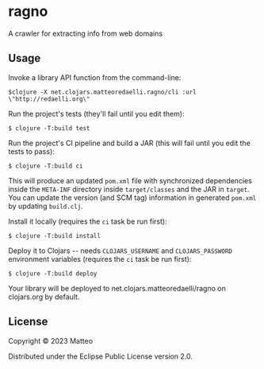 # ragno

A crawler for extracting info from web domains

## Usage

Invoke a library API function from the command-line:

    $clojure -X net.clojars.matteoredaelli.ragno/cli :url \"http://redaelli.org\"


Run the project's tests (they'll fail until you edit them):

    $ clojure -T:build test

Run the project's CI pipeline and build a JAR (this will fail until you edit the tests to pass):

    $ clojure -T:build ci

This will produce an updated `pom.xml` file with synchronized dependencies inside the `META-INF`
directory inside `target/classes` and the JAR in `target`. You can update the version (and SCM tag)
information in generated `pom.xml` by updating `build.clj`.

Install it locally (requires the `ci` task be run first):

    $ clojure -T:build install

Deploy it to Clojars -- needs `CLOJARS_USERNAME` and `CLOJARS_PASSWORD` environment
variables (requires the `ci` task be run first):

    $ clojure -T:build deploy

Your library will be deployed to net.clojars.matteoredaelli/ragno on clojars.org by default.

## License

Copyright © 2023 Matteo

Distributed under the Eclipse Public License version 2.0.
